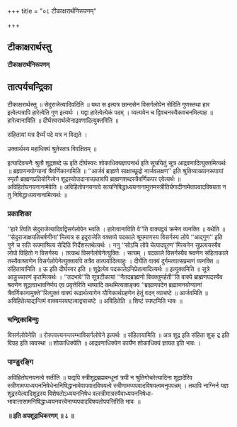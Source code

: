 +++
title = "०८ टीकाक्षरार्थनिरूपणम्"

+++


## टीकाक्षरार्थस्तु

**टीकाक्षरार्थनिरूपणम्**

## **तात्पर्यचन्द्रिका**

टीकाक्षरार्थस्तु ॥ सेदुराजेत्यादिवदिति ॥ यथा स इत्यत्र छान्दसेन विसर्गलोपेन सेदिति गुणस्तथा हार इत्वेत्यत्रापि हारेत्वेति गुण इत्यर्थः । यद्वा हारेत्वेत्येकं पदम् । व्यत्ययेन च द्विवचनस्यैकवचनमित्याह ॥ हारेत्वानाविति ॥ दीर्घस्वरार्थत्वेनाद्रवणादित्युक्तमिति ॥

संहितायां यत्र दैर्घ्यं पदे यत्र न विद्यते ।

उक्तार्थस्य महाधिक्यं श्रुतेस्तत्र विवक्षितम् ॥

इत्यादिवचनैः श्रुतौ शूद्रशब्दे ऊ इति दीर्घस्वरः शोकाधिक्यज्ञापनार्थ इति सूचयितुं सूत्र आद्रवणादित्युक्तमित्यर्थः ॥ ब्रह्माणनयोग्यानां त्रैवर्णिकानामिति ॥ ‘‘आर्जवं ब्राह्मणे साक्षाच्छूद्रो नार्जवलक्षण’’ इति श्रुतिव्याख्यानरूपायां स्मृतौ ब्राह्मणप्रतियोगित्वेन शूद्रस्योपादानाच्छतावपि ब्राह्मणशब्दस्त्रैवर्णिकपर एवेत्यर्थः ॥ अविहितोपनयनानामेवेति ॥ अविहितोपनयनत्वे सत्यनिषिद्धाध्ययनानामुत्तमस्त्रीतिर्यगादीनामेवापवादविषयता न तु निषिद्धाध्ययनानामित्यर्थः ॥

### **प्रकाशिका**

‘‘हारे त्विति सेदुराजेत्यादिवद्विसर्गलोपेन भवति । हारेत्वानाविति वे’’ति वाक्यद्वयं क्रमेण व्यनक्ति ॥ यथेति ॥ ‘‘सेदुराजाक्षयतिचर्षणीना’’मित्यत्र स इदुराजेति वक्तव्ये पदकाले श्रूयमाणस्य विसर्गस्य लोपे ‘‘आद्गुण’’ इति गुणे च सति रूपमाश्रित्य सेदिति निर्देशस्तथेत्यर्थः । ननु ‘‘सोऽचि लोपे चेत्पादपूरण’’मित्यनेन सुप्रत्ययस्यैव लोपो विहितो न विसर्गस्य । तत्कथं विसर्गलोपेनेत्युक्तिः । सत्यम् । पदकाले विसर्गस्यैव श्रवणेन संहिताकाले तस्यैवाश्रवणेन विसर्गलोपेनेत्युक्तावपि तत्रैव तात्पर्यादित्याहुः । दीर्घेति वाक्यं दुर्गमत्वात्सप्रमाणं व्यनक्ति ॥ संहितायामिति ॥ ऊ इति दीर्घस्वर इति ॥ शुद्रेत्येव पदकालेऽभिप्रेतत्वादित्यर्थः ॥ इत्युक्तमिति ॥ सूत्रे आङुच्चारणं कृतमित्यर्थः । ‘‘तदभावे’’ति सूत्रटीकायां ‘‘नैतदब्राह्मणो विवक्तुमर्हती’’ति वाक्ये ब्राह्मणपदस्यैव श्रवणेन शूद्रत्वाभावनिर्णय एव प्रवृत्तेरिति भाष्यादि कथमित्याशङ्क्य ‘‘ब्राह्मणपदेन ब्रह्माणनयोग्यानां त्रैवर्णिकानामुक्ते’’रित्युक्तं वाक्यं रूढार्थत्यागेन यौगिकार्थग्रहणेन हेतुं वदन् व्याचष्टे ॥ आर्जवमिति ॥ अविहितेत्याद्यन्तिमं वाक्यमस्पष्टत्वाद्व्याचष्टे ॥ अविहितेति ॥ शिष्टं स्पष्टमिति भावः ॥

### **चन्द्रिकाबिन्दुः**

विसर्गलोपेनेति ॥ रोरुत्पत्त्यनन्तरम्भाविसर्गलोपेने इत्यर्थः ॥ संहितायामिति ॥ अत्र शूद्र इति संहिता शुक् द्र इति विग्रह इति व्यवस्था ॥ शोकाधिक्येति ॥ आद्रवणाधिक्येन कार्येण शोकाधिक्यं ज्ञायत इति भावः ।

### **पाण्डुरङ्गि**

अविहितोपनयनत्वे सतीति ॥ यद्यपि स्त्रीशूद्रब्रह्मबन्धूनां त्रयी न श्रुतिगोचरेत्यादिना शूद्रादेरिव स्त्रीणामप्यध्ययननिषेधेनानिषिद्धानामेवापवादविषयत्वे स्त्रीणामप्यपवादविषयत्वमनुपपन्नम् । तथापि नाग्निर्न यज्ञः शूद्रस्येत्यादिशूद्रस्य विशेषतोऽध्ययननिषेध वत्स्त्रीमात्रस्यैवाध्ययननिषेधा-भावात्तासामनिषिद्धाध्ययनवत्त्वेनाप्यपवादविषयतोपपत्तिरिति भावः ॥

**॥ इति अपशूद्राधिकरणम् ॥ ८ ॥**

